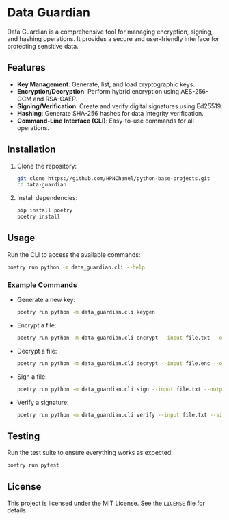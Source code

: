 # Data Guardian

Data Guardian is a comprehensive tool for managing encryption, signing, and hashing operations. It provides a secure and user-friendly interface for protecting sensitive data.

## Features

- **Key Management**: Generate, list, and load cryptographic keys.
- **Encryption/Decryption**: Perform hybrid encryption using AES-256-GCM and RSA-OAEP.
- **Signing/Verification**: Create and verify digital signatures using Ed25519.
- **Hashing**: Generate SHA-256 hashes for data integrity verification.
- **Command-Line Interface (CLI)**: Easy-to-use commands for all operations.

## Installation

1. Clone the repository:
   ```bash
   git clone https://github.com/HPNChanel/python-base-projects.git
   cd data-guardian
   ```

2. Install dependencies:
   ```bash
   pip install poetry
   poetry install
   ```

## Usage

Run the CLI to access the available commands:
```bash
poetry run python -m data_guardian.cli --help
```

### Example Commands

- Generate a new key:
  ```bash
  poetry run python -m data_guardian.cli keygen
  ```

- Encrypt a file:
  ```bash
  poetry run python -m data_guardian.cli encrypt --input file.txt --output file.enc
  ```

- Decrypt a file:
  ```bash
  poetry run python -m data_guardian.cli decrypt --input file.enc --output file.txt
  ```

- Sign a file:
  ```bash
  poetry run python -m data_guardian.cli sign --input file.txt --output file.sig
  ```

- Verify a signature:
  ```bash
  poetry run python -m data_guardian.cli verify --input file.txt --signature file.sig
  ```

## Testing

Run the test suite to ensure everything works as expected:
```bash
poetry run pytest
```

## License

This project is licensed under the MIT License. See the `LICENSE` file for details.
